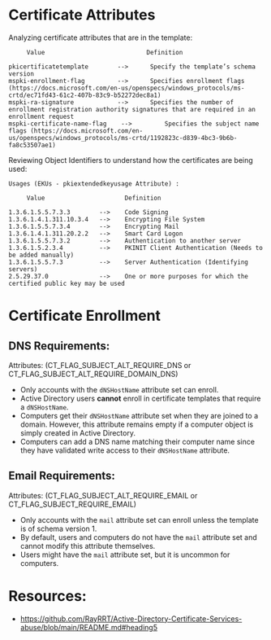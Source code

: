 # Certificate Attributes

Analyzing certificate attributes that are in the template: 

```
     Value                            Definition
     
pkicertificatetemplate        -->  	   Specify the template’s schema version
mspki-enrollment-flag         -->  	   Specifies enrollment flags (https://docs.microsoft.com/en-us/openspecs/windows_protocols/ms-crtd/ec71fd43-61c2-407b-83c9-b52272dec8a1)
mspki-ra-signature            -->  	   Specifies the number of enrollment registration authority signatures that are required in an enrollment request
mspki-certificate-name-flag    -->  	   Specifies the subject name flags (https://docs.microsoft.com/en-us/openspecs/windows_protocols/ms-crtd/1192823c-d839-4bc3-9b6b-fa8c53507ae1)
```

Reviewing Object Identifiers to understand how the certificates are being used: 

```
Usages (EKUs - pkiextendedkeyusage Attribute) : 

     Value                      Definition

1.3.6.1.5.5.7.3.3        -->  	Code Signing                                             
1.3.6.1.4.1.311.10.3.4   -->   	Encrypting File System                                   
1.3.6.1.5.5.7.3.4        -->   	Encrypting Mail                                          
1.3.6.1.4.1.311.20.2.2   -->   	Smart Card Logon                                         
1.3.6.1.5.5.7.3.2        -->    Authentication to another server                         
1.3.6.1.5.2.3.4          -->   	PKINIT Client Authentication (Needs to be added manually)
1.3.6.1.5.5.7.3          -->   	Server Authentication (Identifying servers)              					
2.5.29.37.0              -->    One or more purposes for which the certified public key may be used            
```

# Certificate Enrollment

## DNS Requirements:

Attributes: (CT_FLAG_SUBJECT_ALT_REQUIRE_DNS or CT_FLAG_SUBJECT_ALT_REQUIRE_DOMAIN_DNS)

- Only accounts with the `dNSHostName` attribute set can enroll.
- Active Directory users **cannot** enroll in certificate templates that require a `dNSHostName`.
- Computers get their `dNSHostName` attribute set when they are joined to a domain. However, this attribute remains empty if a computer object is simply created in Active Directory.
- Computers can add a DNS name matching their computer name since they have validated write access to their `dNSHostName` attribute.

## Email Requirements:

Attributes: (CT_FLAG_SUBJECT_ALT_REQUIRE_EMAIL or CT_FLAG_SUBJECT_REQUIRE_EMAIL)

- Only accounts with the `mail` attribute set can enroll unless the template is of schema version 1.
- By default, users and computers do not have the `mail` attribute set and cannot modify this attribute themselves.
- Users might have the `mail` attribute set, but it is uncommon for computers.

# Resources: 
- https://github.com/RayRRT/Active-Directory-Certificate-Services-abuse/blob/main/README.md#heading5

